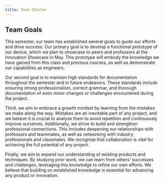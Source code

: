 ```yaml
---
title: Team Charter
---
```


## Team Goals


This semester, our team has established several goals to guide our efforts and drive success. Our primary goal is to develop a functional prototype of our device, which we plan to showcase to peers and professors at the Innovation Showcase in May. This prototype will embody the knowledge we have gained from this class and previous courses, as well as demonstrate our capabilities as engineers.

Our second goal is to maintain high standards for documentation throughout the semester and in future endeavors. These standards include ensuring strong professionalism, correct grammar, and thorough documentation of even minor changes or challenges encountered during the project.

Third, we aim to embrace a growth mindset by learning from the mistakes we make along the way. Mistakes are an inevitable part of any project, and we believe it is crucial to analyze them to avoid repetition and continuously improve ourselves.
Additionally, we strive to build and strengthen professional connections. This includes deepening our relationships with professors and teammates, as well as networking with industry professionals and classmates. We recognize that collaboration is vital for achieving the full potential of any project.

Finally, we aim to expand our understanding of existing products and techniques. By studying prior work, we can learn from others’ successes and challenges, leveraging this knowledge to refine our own efforts. We believe that building on established knowledge is essential for advancing any product or innovation.